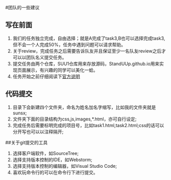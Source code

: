 #团队的一些建议  

## 写在前面
1. 我们的任务独立完成，自由选择；就是A完成了task3,B也可以选择完成task3,但不会一个人完成50%，任务中遇到问题可以请求帮助。
2. 关于review，完成任务之后需要告诉队友并且保证至少一名队友review之后才可以以团队名义提交任务。
3. 提交任务由两个仓库，SUU1仓库用来存放源码，StandUUp.github.io用来实现页面展示，有兴趣的同学可以美化一蛤。 
4. 任务开始之前仔细阅读下[官方说明](http://mp.weixin.qq.com/s?__biz=MzA4MjUyNjY3Nw==&mid=401956006&idx=1&sn=bbf72ea5c17894c3a5423d8b3bdb7d9a#rd)  

## 代码提交
1. 目录下会新建四个文件夹，命名为姓名加名字缩写，比如我的文件夹就是sunsx;
2. 文件夹下面的目录结构为css,js,images,*.html，亦可自行设定;
3. 完成任务后需要标明完成的项目号，比如task1.html,task2.html;css的话可以分开写也可以以注释隔开;

##关于git提交的工具
1. 选择客户端软件，如SourceTree;
2. 选择支持版本控制的IDE，如Webstorm;
3. 选择支持版本控制的编辑器，如Visual Studio Code;
4. 喜欢玩命令行的可以在命令行下进行提交。